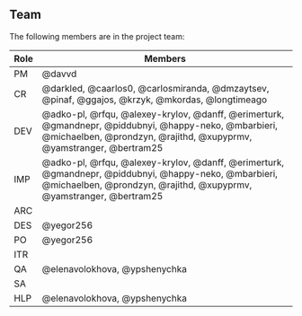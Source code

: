 ## Team

The following members are in the project team:

Role | Members
---|---
PM | @davvd
CR | @darkled, @caarlos0, @carlosmiranda, @dmzaytsev, @pinaf, @ggajos, @krzyk, @mkordas, @longtimeago
DEV | @adko-pl, @rfqu, @alexey-krylov, @danff, @erimerturk, @gmandnepr, @piddubnyi, @happy-neko, @mbarbieri, @michaelben, @prondzyn, @rajithd, @xupyprmv, @yamstranger, @bertram25
IMP | @adko-pl, @rfqu, @alexey-krylov, @danff, @erimerturk, @gmandnepr, @piddubnyi, @happy-neko, @mbarbieri, @michaelben, @prondzyn, @rajithd, @xupyprmv, @yamstranger, @bertram25
ARC | 
DES | @yegor256
PO | @yegor256
ITR | 
QA | @elenavolokhova, @ypshenychka
SA | 
HLP | @elenavolokhova, @ypshenychka
